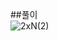 ##풀이  
![2xN(2)](https://user-images.githubusercontent.com/54608828/135738255-a08cd6dc-d041-408d-a1a1-89c3e4bb4698.jpg)
